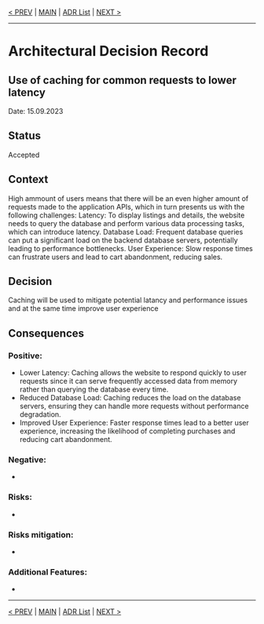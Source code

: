 [< PREV](ADR008.md) | [MAIN](../README.md) | [ADR List](README.md) | [NEXT >](ADR010.md)

---

# Architectural Decision Record
## Use of caching for common requests to lower latency
Date: 15.09.2023

## Status
Accepted

## Context
High ammount of users means that there will be an even higher amount of requests made to the application APIs, which in turn presents us with the following challenges: 
Latency: To display listings and details, the website needs to query the database and perform various data processing tasks, which can introduce latency.
Database Load: Frequent database queries can put a significant load on the backend database servers, potentially leading to performance bottlenecks.
User Experience: Slow response times can frustrate users and lead to cart abandonment, reducing sales.

## Decision
Caching will be used to mitigate potential latancy and performance issues and at the same time improve user experience

## Consequences
### Positive:
- Lower Latency: Caching allows the website to respond quickly to user requests since it can serve frequently accessed data from memory rather than querying the database every time.
- Reduced Database Load: Caching reduces the load on the database servers, ensuring they can handle more requests without performance degradation.
- Improved User Experience: Faster response times lead to a better user experience, increasing the likelihood of completing purchases and reducing cart abandonment.

### Negative:
- 

### Risks:
- 

### Risks mitigation:
- 

### Additional Features:
- 

------

[< PREV](ADR008.md) | [MAIN](../README.md) | [ADR List](README.md) | [NEXT >](ADR010.md)
